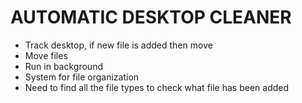 # AUTOMATIC DESKTOP CLEANER

- Track desktop, if new file is added then move
- Move files
- Run in background 
- System for file organization
- Need  to find all the file types to check what file has been added
